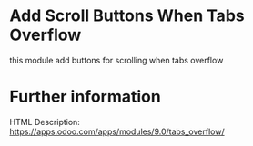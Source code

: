 # Add Scroll Buttons When Tabs Overflow

this module add buttons for scrolling when tabs overflow

Further information
===================

HTML Description: https://apps.odoo.com/apps/modules/9.0/tabs_overflow/
